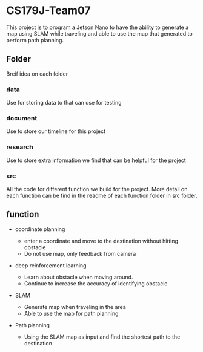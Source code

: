 # CS179J-Team07

This project is to program a Jetson Nano to have the ability to generate a map using SLAM while traveling and able to use the map that generated to perform path planning. 

## Folder

Breif idea on each folder

### data

Use for storing data to that can use for testing

### document

Use to store our timeline for this project

### research

Use to store extra information we find that can be helpful for the project

### src

All the code for different function we build for the project.
More detail on each function can be find in the readme of each function folder in src folder.

## function

- coordinate planning 
  - enter a coordinate and move to the destination without hitting obstacle 
  - Do not use map, only feedback from camera

- deep reinforcement learning
  - Learn about obstacle when moving around.
  - Continue to increase the accuracy of identifying obstacle
  
- SLAM
  - Generate map when traveling in the area
  - Able to use the map for path planning
  
- Path planning
  - Using the SLAM map as input and find the shortest path to the destination



